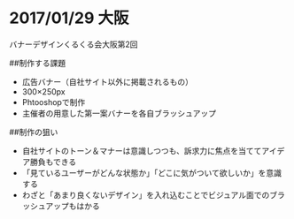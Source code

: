 # 2017/01/29 大阪
バナーデザインくるくる会大阪第2回

##制作する課題
* 広告バナー（自社サイト以外に掲載されるもの）
* 300×250px
* Phtooshopで制作
* 主催者の用意した第一案バナーを各自ブラッシュアップ

##制作の狙い
* 自社サイトのトーン＆マナーは意識しつつも、訴求力に焦点を当ててアイデア勝負もできる
* 「見ているユーザーがどんな状態か」「どこに気がついて欲しいか」を意識する
* わざと「あまり良くないデザイン」を入れ込むことでビジュアル面でのブラッシュアップもはかる